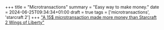 +++
title = "Microtransactions"
summary = "Easy way to make money."
date = 2024-06-25T09:34:34+01:00
draft = true
tags = ['microtransactions', 'starcraft 2']
+++
["A 15$ microtransaction made more money than Starcraft 2 Wings of Liberty"](https://youtube.com/shorts/IHZru-6M8BY?si=3QIGdN5nhqWEPMdS)
